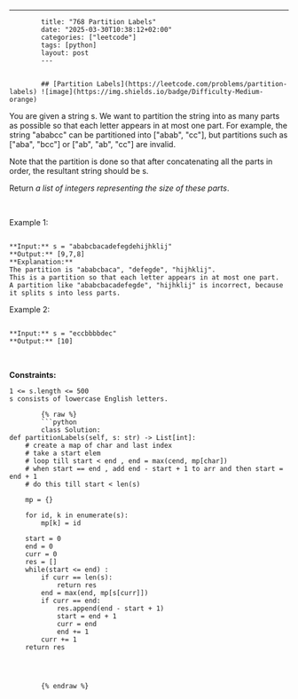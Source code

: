 ---
            title: "768 Partition Labels"
            date: "2025-03-30T10:38:12+02:00"
            categories: ["leetcode"]
            tags: [python]
            layout: post
            ---
            

            ## [Partition Labels](https://leetcode.com/problems/partition-labels) ![image](https://img.shields.io/badge/Difficulty-Medium-orange)

You are given a string s. We want to partition the string into as many parts as possible so that each letter appears in at most one part. For example, the string "ababcc" can be partitioned into ["abab", "cc"], but partitions such as ["aba", "bcc"] or ["ab", "ab", "cc"] are invalid.

Note that the partition is done so that after concatenating all the parts in order, the resultant string should be s.

Return *a list of integers representing the size of these parts*.

 

Example 1:

```

**Input:** s = "ababcbacadefegdehijhklij"
**Output:** [9,7,8]
**Explanation:**
The partition is "ababcbaca", "defegde", "hijhklij".
This is a partition so that each letter appears in at most one part.
A partition like "ababcbacadefegde", "hijhklij" is incorrect, because it splits s into less parts.

```

Example 2:

```

**Input:** s = "eccbbbbdec"
**Output:** [10]

```

 

**Constraints:**

	1 <= s.length <= 500
	s consists of lowercase English letters.

            {% raw %}
            ```python
            class Solution:
    def partitionLabels(self, s: str) -> List[int]:
        # create a map of char and last index
        # take a start elem
        # loop till start < end , end = max(cend, mp[char])
        # when start == end , add end - start + 1 to arr and then start = end + 1
        # do this till start < len(s)

        mp = {}

        for id, k in enumerate(s):
            mp[k] = id

        start = 0
        end = 0
        curr = 0
        res = []
        while(start <= end) :
            if curr == len(s):
                return res 
            end = max(end, mp[s[curr]])
            if curr == end:
                res.append(end - start + 1)
                start = end + 1
                curr = end
                end += 1
            curr += 1
        return res
            


        
            {% endraw %}
            